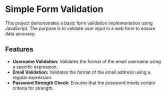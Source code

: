 # Simple Form Validation

This project demonstrates a basic form validation implementation using JavaScript. The purpose is to validate user input in a web form to ensure data accuracy.

## Features

- **Username Validation:** Validates the format of the email username using a specific expression.
-  **Email Validation:** Validates the format of the email address using a regular expression.
- **Password Strength Check:** Ensures that the password meets certain criteria for strength.


